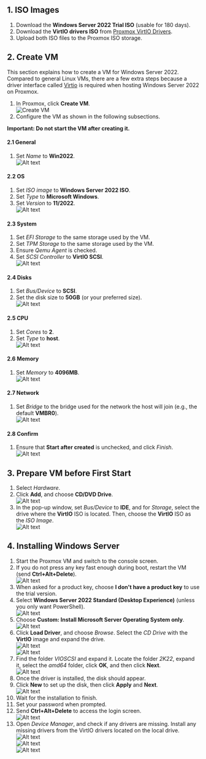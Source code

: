 ## 1. ISO Images
1. Download the **Windows Server 2022 Trial ISO** (usable for 180 days).
2. Download the **VirtIO drivers ISO** from [Proxmox VirtIO Drivers](https://pve.proxmox.com/wiki/Windows_VirtIO_Drivers).
3. Upload both ISO files to the Proxmox ISO storage.

## 2. Create VM
This section explains how to create a VM for Windows Server 2022.  
Compared to general Linux VMs, there are a few extra steps because a driver interface called [Virtio](https://wiki.osdev.org/Virtio) is required when hosting Windows Server 2022 on Proxmox.

1. In Proxmox, click **Create VM**.  
   ![Create VM](image.png)
2. Configure the VM as shown in the following subsections.

**Important: Do not start the VM after creating it.**

#### 2.1 General
1. Set _Name_ to **Win2022**.  
   ![Alt text](image-1.png)

#### 2.2 OS
1. Set _ISO image_ to **Windows Server 2022 ISO**.
2. Set _Type_ to **Microsoft Windows**.
3. Set _Version_ to **11/2022**.  
   ![Alt text](image-2.png)

#### 2.3 System
1. Set _EFI Storage_ to the same storage used by the VM.
2. Set _TPM Storage_ to the same storage used by the VM.
3. Ensure _Qemu Agent_ is checked.
4. Set _SCSI Controller_ to **VirtIO SCSI**.  
   ![Alt text](image-3.png)

#### 2.4 Disks
1. Set _Bus/Device_ to **SCSI**.
2. Set the disk size to **50GB** (or your preferred size).  
   ![Alt text](image-4.png)

#### 2.5 CPU
1. Set _Cores_ to **2**.
2. Set _Type_ to **host**.  
   ![Alt text](image-5.png)

#### 2.6 Memory
1. Set _Memory_ to **4096MB**.  
   ![Alt text](image-6.png)

#### 2.7 Network
1. Set _Bridge_ to the bridge used for the network the host will join (e.g., the default **VMBR0**).  
   ![Alt text](image-7.png)

#### 2.8 Confirm
1. Ensure that **Start after created** is unchecked, and click _Finish_.  
   ![Alt text](image-8.png)

## 3. Prepare VM before First Start
1. Select _Hardware_.
2. Click **Add**, and choose **CD/DVD Drive**.  
   ![Alt text](image-9.png)
3. In the pop-up window, set _Bus/Device_ to **IDE**, and for _Storage_, select the drive where the **VirtIO** ISO is located. Then, choose the **VirtIO** ISO as the _ISO Image_.  
   ![Alt text](image-10.png)

## 4. Installing Windows Server
1. Start the Proxmox VM and switch to the console screen.
2. If you do not press any key fast enough during boot, restart the VM (send **Ctrl+Alt+Delete**).  
   ![Alt text](image-11.png)
3. When asked for a product key, choose **I don't have a product key** to use the trial version.  
4. Select **Windows Server 2022 Standard (Desktop Experience)** (unless you only want PowerShell).  
   ![Alt text](image-12.png)
5. Choose **Custom: Install Microsoft Server Operating System only**.  
   ![Alt text](image-13.png)
6. Click **Load Driver**, and choose _Browse_. Select the _CD Drive_ with the **VirtIO** image and expand the drive.  
   ![Alt text](image-14.png)  
   ![Alt text](image-15.png)
7. Find the folder _VIOSCSI_ and expand it. Locate the folder _2K22_, expand it, select the _amd64_ folder, click **OK**, and then click **Next**.  
   ![Alt text](image-16.png)
8. Once the driver is installed, the disk should appear.
9. Click **New** to set up the disk, then click **Apply** and **Next**.  
   ![Alt text](image-17.png)
10. Wait for the installation to finish.
11. Set your password when prompted.
12. Send **Ctrl+Alt+Delete** to access the login screen.  
    ![Alt text](image-18.png)
13. Open _Device Manager_, and check if any drivers are missing. Install any missing drivers from the VirtIO drivers located on the local drive.  
    ![Alt text](image-19.png)  
    ![Alt text](image-20.png)  
    ![Alt text](image-21.png)
